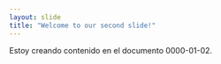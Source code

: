 ```yaml
---
layout: slide
title: "Welcome to our second slide!"
---
```

Estoy creando contenido en el documento 0000-01-02. 
